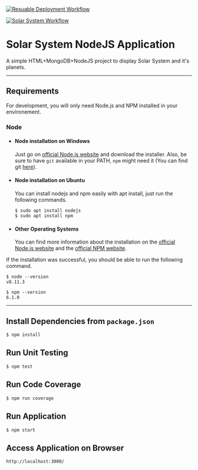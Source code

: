 [![Resuable Deployment Workflow](https://github.com/MrinmoiHossain/github-actions-solar-system/actions/workflows/reuse-deployment.yml/badge.svg)](https://github.com/MrinmoiHossain/github-actions-solar-system/actions/workflows/reuse-deployment.yml)

[![Solar System Workflow](https://github.com/MrinmoiHossain/github-actions-solar-system/actions/workflows/solar-system.yml/badge.svg)](https://github.com/MrinmoiHossain/github-actions-solar-system/actions/workflows/solar-system.yml)

# Solar System NodeJS Application

A simple HTML+MongoDB+NodeJS project to display Solar System and it's planets.

---
## Requirements

For development, you will only need Node.js and NPM installed in your environement.

### Node
- #### Node installation on Windows

  Just go on [official Node.js website](https://nodejs.org/) and download the installer.
Also, be sure to have `git` available in your PATH, `npm` might need it (You can find git [here](https://git-scm.com/)).

- #### Node installation on Ubuntu

  You can install nodejs and npm easily with apt install, just run the following commands.

      $ sudo apt install nodejs
      $ sudo apt install npm

- #### Other Operating Systems
  You can find more information about the installation on the [official Node.js website](https://nodejs.org/) and the [official NPM website](https://npmjs.org/).

If the installation was successful, you should be able to run the following command.

    $ node --version
    v8.11.3

    $ npm --version
    6.1.0

---
## Install Dependencies from `package.json`
    $ npm install

## Run Unit Testing
    $ npm test

## Run Code Coverage
    $ npm run coverage

## Run Application
    $ npm start

## Access Application on Browser
    http://localhost:3000/

